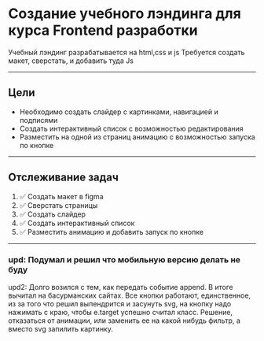 # Создание учебного лэндинга для курса Frontend разработки

Учебный лэндинг разрабатывается на html,css и js
Требуется создать макет, сверстать, и добавить туда Js

____

## Цели
- Необходимо создать слайдер с картинками, навигацией и подписями
- Создать интерактивный список с возможностью редактирования
- Разместить на одной из страниц анимацию с возможностью запуска по кнопке

____

## Отслеживание задач

1. :white_check_mark: Создать макет в figma 
2. :white_check_mark: Сверстать страницы
3. :white_check_mark: Создать слайдер
4. :white_check_mark: Создать интерактивный список
5. :white_check_mark: Разместить анимацию и добавить запуск по кнопке

____

### upd: Подумал и решил что мобильную версию делать не буду
upd2: Долго возился с тем, как передать событие append. В итоге вычитал на басурманских сайтах. Все кнопки работают, единственное, из за того что решил выпендрится и засунуть svg, на кнопку надо нажимать с краю, чтобы e.target успешно считал класс. Решение, отказаться от анимации, или заменить ее на какой нибудь фильтр, а вместо svg запилить картинку.